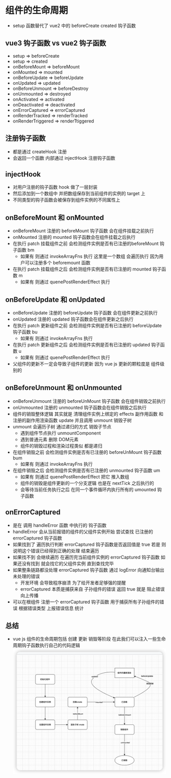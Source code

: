 
# 组件的生命周期

* setup 函数替代了 vue2 中的 beforeCreate created 钩子函数

## vue3 钩子函数 vs vue2 钩子函数

* setup => beforeCreate
* setup => created
* onBeforeMount => beforeMount
* onMounted => mounted
* onBeforeUpdate => beforeUpdate
* onUpdated => updated
* onBeforeUnmount => beforeDestroy
* onUnmounted => destroyed
* onActivated => activated
* onDeactivated => deactivated
* onErrorCaptured => errorCaptured
* onRenderTracked => renderTracked
* onRenderTriggered => renderTtiggered

## 注册钩子函数

* 都是通过 createHook 注册
* 会返回一个函数 内部通过 injectHook 注册钩子函数

## injectHook

* 对用户注册的钩子函数 hook 做了一层封装
* 然后添加到一个数组中 并把数组保存到当前组件的实例的 target 上
* 不同类型的钩子函数会被保存到组件实例的不同属性上

## onBeforeMount 和 onMounted

* onBeforeMount 注册的 beforeMount 钩子函数 会在组件挂载之前执行
* onMounted 注册的 mounted 钩子函数会在组件挂载之后执行
* 在执行 patch 挂载组件之前 会检测组件实例是否有已注册的beforeMount 钩子函数 bm
  * 如果有 则通过 invokeArrayFns 执行  这里是一个数组 会遍历执行  因为用户可以注册多个 beforemount 函数
* 在执行 patch 挂载组件之后 会检测组件实例是否有已注册的 mounted 钩子函数 m
  * 如果有 则通过 quenePostRenderEffect  执行

## onBeforeUpdate 和 onUpdated

* onBeforeUpdate 注册的 beforeUpdate 钩子函数 会在组件更新之前执行
* onUpdated 注册的 updated 钩子函数会在组件更新之后执行
* 在执行 patch 更新组件之前 会检测组件实例是否有已注册的 beforeUpdate  钩子函数 bu
  * 如果有 则通过 invokeArrayFns 执行  
* 在执行 patch 更新组件之后 会检测组件实例是否有已注册的 updated 钩子函数 u
  * 如果有 则通过 quenePostRenderEffect  执行
* 父组件的更新不一定会导致子组件的更新 因为 vue js 更新的颗粒度是 组件级别的

## onBeforeUnmount 和 onUnmounted

* onBeforeUnmount 注册的 beforeUnMount 钩子函数 会在组件销毁之前执行
* onUnmounted 注册的 unmounted 钩子函数会在组件销毁之后执行
* 组件的销毁整体逻辑 其实就是 清理组件实例上绑定的 effects 副作用函数 和注册的副作用渲染函数 update 并且调用 unmount 销毁子树
* unmount 会遍历子树 通过递归的方式 销毁子节点
  * 遇到组件节点执行 unmountComponent
  * 遇到普通元素 删除 DOM元素
  * 组件的销毁过程和渲染过程类似 都是递归
* 在组件销毁之前 会检测组件实例是否有已注册的 beforeUnMount  钩子函数 bum
  * 如果有 则通过 invokeArrayFns 执行  
* 在组件销毁之后 会检测组件实例是否有已注册的 unmounted 钩子函数 um
  * 如果有 则通过 quenePostRenderEffect  把它 推入数组
  * 组件的销毁是组件更新的一个分支逻辑  也是在 nextTick 之后执行的
  * 会等待当前任务执行之后 在同一个事件循环内执行所有的 umounted 钩子函数

## onErrorCaptured

* 是在 调用 handleError 函数 中执行的 钩子函数
* handleError 会从当前报错的组件的父组件实例开始 尝试查找 已注册的 errorCaptured 钩子函数
* 如果找到了 遍历执行判断 errorCaptured 钩子函数是否返回值是 true 若是 则说明这个错误已经得到正确的处理 结束遍历
* 如果找不到 会继续遍历 在遍历完当前组件实例的 errorCaptured 钩子函数 如果还没有找到 就会找它的父组件实例 直到查找完毕
* 如果整条链路都没处理 errorCaptured 钩子函数 通过 logError  向通知台输出 未处理的错误
  * 开发环境 会导致程序崩溃   为了给开发者足够强的提醒
  * errorCaptured 本质是捕获来自 子孙组件的错误 返回 true 就是 阻止错误向上传播
* 可以在根组件 注册一个 errorCaptured 钩子函数 用于捕获所有子孙组件的错误 根据错误类型 上报错误信息 统计

## 总结

* vue js 组件的生命周期包括 创建 更新 销毁等阶段 在此我们可以注入一些生命周期钩子函数执行自己的代码逻辑
![图片](../../../assets/vue/life-cycle.png)
